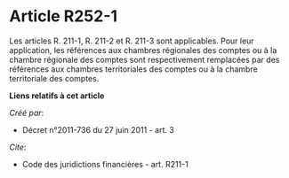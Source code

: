 # Article R252-1

Les articles R. 211-1, R. 211-2 et R. 211-3 sont applicables. Pour leur application, les références aux chambres régionales
des comptes ou à la chambre régionale des comptes sont respectivement remplacées par des références aux chambres
territoriales des comptes ou à la chambre territoriale des comptes.

**Liens relatifs à cet article**

_Créé par_:

  - Décret n°2011-736 du 27 juin 2011 - art. 3

_Cite_:

  - Code des juridictions financières - art. R211-1
